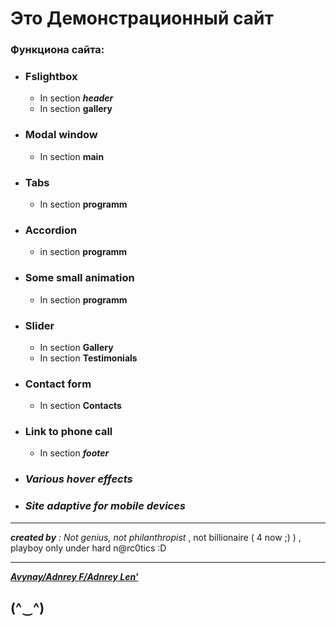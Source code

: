 # Это Демонстрационный сайт 
### Функциона сайта:
* ### Fslightbox
  * In section **_header_**
  * In section **gallery**

* ### Modal window
  * In section **main** 

* ### Tabs 
  * In section **programm**

* ### Accordion 
  * in section **programm**

* ### Some small animation 
  * In section **programm**

* ### Slider
  * In section **Gallery**
  * In section **Testimonials**

* ### Contact form 
  * In section **Contacts**

* ### Link to phone call
  * In section **_footer_**

* ### **_Various hover effects_**

* ### **_Site adaptive for mobile devices_**

---

_**created by** : Not genius, not philanthropist_ , not billionaire ( 4 now ;) ) , playboy only under hard n@rc0tics :D

---
[**_Avynay/Adnrey F/Adnrey Len'_**](https://t.me/avynay)

(^‿^)
---
